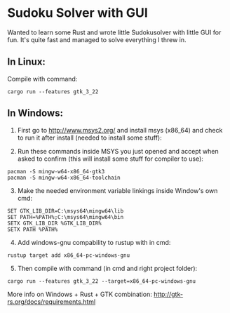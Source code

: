 # Sudoku Solver with GUI

Wanted to learn some Rust and wrote little Sudokusolver with little GUI for fun. It's quite fast and managed to solve everything I threw in.

## In Linux:

Compile with command:
```
cargo run --features gtk_3_22
```
## In Windows:

1) First go to http://www.msys2.org/ and install msys (x86_64) and check to run it after install (needed to install some stuff):

2) Run these commands inside MSYS you just opened and accept when asked to confirm (this will install some stuff for compiler to use):
```
pacman -S mingw-w64-x86_64-gtk3
pacman -S mingw-w64-x86_64-toolchain
```
3) Make the needed environment variable linkings inside Window's own cmd:
```
SET GTK_LIB_DIR=C:\msys64\mingw64\lib
SET PATH=%PATH%;C:\msys64\mingw64\bin
SETX GTK_LIB_DIR %GTK_LIB_DIR%
SETX PATH %PATH%
```
4) Add windows-gnu compability to rustup with in cmd:
```
rustup target add x86_64-pc-windows-gnu
```
5) Then compile with command (in cmd and right project folder):
```
cargo run --features gtk_3_22 --target=x86_64-pc-windows-gnu
```

More info on Windows + Rust + GTK combination:
http://gtk-rs.org/docs/requirements.html
